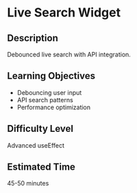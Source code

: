 # Live Search Widget

## Description

Debounced live search with API integration.

## Learning Objectives

- Debouncing user input
- API search patterns
- Performance optimization

## Difficulty Level

Advanced useEffect

## Estimated Time

45-50 minutes
